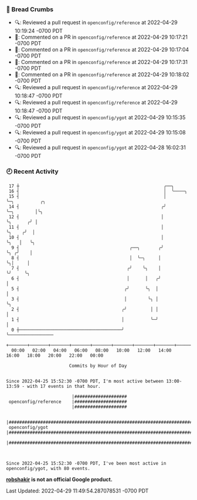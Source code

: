 ### 🍞 Bread Crumbs

 * 🔍: Reviewed a pull request in  `openconfig/reference` at 2022-04-29 10:19:24 -0700 PDT
 * 💬: Commented on a PR in  `openconfig/reference` at 2022-04-29 10:17:21 -0700 PDT
 * 💬: Commented on a PR in  `openconfig/reference` at 2022-04-29 10:17:04 -0700 PDT
 * 💬: Commented on a PR in  `openconfig/reference` at 2022-04-29 10:17:31 -0700 PDT
 * 💬: Commented on a PR in  `openconfig/reference` at 2022-04-29 10:18:02 -0700 PDT
 * 🔍: Reviewed a pull request in  `openconfig/reference` at 2022-04-29 10:18:47 -0700 PDT
 * 🔍: Reviewed a pull request in  `openconfig/reference` at 2022-04-29 10:18:47 -0700 PDT
 * 🔍: Reviewed a pull request in  `openconfig/ygot` at 2022-04-29 10:15:35 -0700 PDT
 * 🔍: Reviewed a pull request in  `openconfig/ygot` at 2022-04-29 10:15:08 -0700 PDT
 * 🔍: Reviewed a pull request in  `openconfig/ygot` at 2022-04-28 16:02:31 -0700 PDT

### 🕘 Recent Activity
```
 17 ┼                                                       ╭──╮
 16 ┤                                                       │  ╰────╮
 15 ┤                                                       │       ╰─╮          ╭╮
 14 ┤                                                      ╭╯         ╰─╮        │╰╮
 12 ┤                                                      │            ╰╮      ╭╯ │
 11 ┤                                                      │             ╰╮    ╭╯  │
 10 ┤                                                      │              ╰╮   │   ╰╮
  9 ┤                                          ╭──╮       ╭╯               ╰╮ ╭╯    │
  8 ┤                                          │  ╰─╮     │                 ╰╮│     │
  7 ┤                                         ╭╯    ╰╮    │                  ╰╯     ╰╮
  6 ┤                                         │      │   ╭╯                          │
  5 ┤                                        ╭╯      ╰╮  │                           │
  3 ┤                                        │        ╰╮ │                           ╰╮
  2 ┤                                       ╭╯         │ │                            │
  1 ┤                                       │          ╰─╯                            │
  0 ┼───────────────────────────────────────╯                                         ╰─────────────────
    +───────+───────+───────+───────+───────+───────+───────+───────+───────+───────+───────+───────+────
  00:00   02:00   04:00   06:00   08:00   10:00   12:00   14:00   16:00   18:00   20:00   22:00   00:00   

						Commits by Hour of Day


Since 2022-04-25 15:52:30 -0700 PDT, I'm most active between 13:00-13:59 - with 17 events in that hour.

```



```
                         |####################
 openconfig/reference    |####################
                         |####################

                         |################################################################################
 openconfig/ygot         |################################################################################
                         |################################################################################



Since 2022-04-25 15:52:30 -0700 PDT, I've been most active in openconfig/ygot, with 80 events.

```
**[robshakir](mailto:robjs@google.com) is not an official Google product.**  


Last Updated: 2022-04-29 11:49:54.287078531 -0700 PDT
